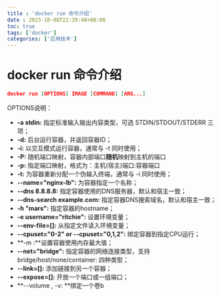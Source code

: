 ```yaml
---
title : 'docker run 命令介绍'
date : 2023-10-08T22:39:48+08:00
toc: true
tags: ['docker']
categories: ['应用技术']
---
```

# docker run 命令介绍
```json
docker run [OPTIONS] IMAGE [COMMAND] [ARG...]
```

OPTIONS说明：

*   **-a stdin:** 指定标准输入输出内容类型，可选 STDIN/STDOUT/STDERR 三项；
*   **-d:** 后台运行容器，并返回容器ID；
*   **-i:** 以交互模式运行容器，通常与 -t 同时使用；
*   **-P:** 随机端口映射，容器内部端口**随机**映射到主机的端口
*   **-p:** 指定端口映射，格式为：主机(宿主)端口:容器端口
*   **-t:** 为容器重新分配一个伪输入终端，通常与 -i 同时使用；
*   **--name="nginx-lb":** 为容器指定一个名称；
*   **--dns 8.8.8.8:** 指定容器使用的DNS服务器，默认和宿主一致；
*   **--dns-search example.com:** 指定容器DNS搜索域名，默认和宿主一致；
*   **-h "mars":** 指定容器的hostname；
*   **-e username="ritchie":** 设置环境变量；
*   **--env-file=\[]:** 从指定文件读入环境变量；
*   **--cpuset="0-2" or --cpuset="0,1,2":** 绑定容器到指定CPU运行；
*   \*\*-m :\*\*设置容器使用内存最大值；
*   **--net="bridge":** 指定容器的网络连接类型，支持 bridge/host/none/container: 四种类型；
*   **--link=\[]:** 添加链接到另一个容器；
*   **--expose=\[]:** 开放一个端口或一组端口；
*   \*\*--volume , -v: \*\*绑定一个卷b

